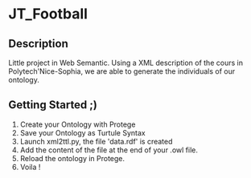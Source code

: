 # JT_Football

## Description

Little project in Web Semantic. Using a XML description of the cours in Polytech'Nice-Sophia, we are able to generate the individuals of our ontology.

## Getting Started ;)

1. Create your Ontology with Protege
2. Save your Ontology as Turtule Syntax
3. Launch xml2ttl.py, the file 'data.rdf' is created
4. Add the content of the file at the end of your .owl file.
5. Reload the ontology in Protege.
6. Voila !
